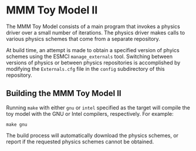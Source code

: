 # MMM Toy Model II

The MMM Toy Model consists of a main program that invokes a physics driver over
a small number of iterations. The physics driver makes calls to various physics
schemes that come from a separate repository.

At build time, an attempt is made to obtain a specified version of phyics
schemes using the ESMCI `manage_externals` tool.  Switching between versions of
physics or between physics repositories is accomplished by modifying the
`Externals.cfg` file in the `config` subdirectory of this repository.

## Building the MMM Toy Model II

Running `make` with either `gnu` or `intel` specified as the target will compile
the toy model with the GNU or Intel compilers, respectively. For example:
```
make gnu
```
The build process will automatically download the physics schemes, or report if
the requested physics schemes cannot be obtained.
